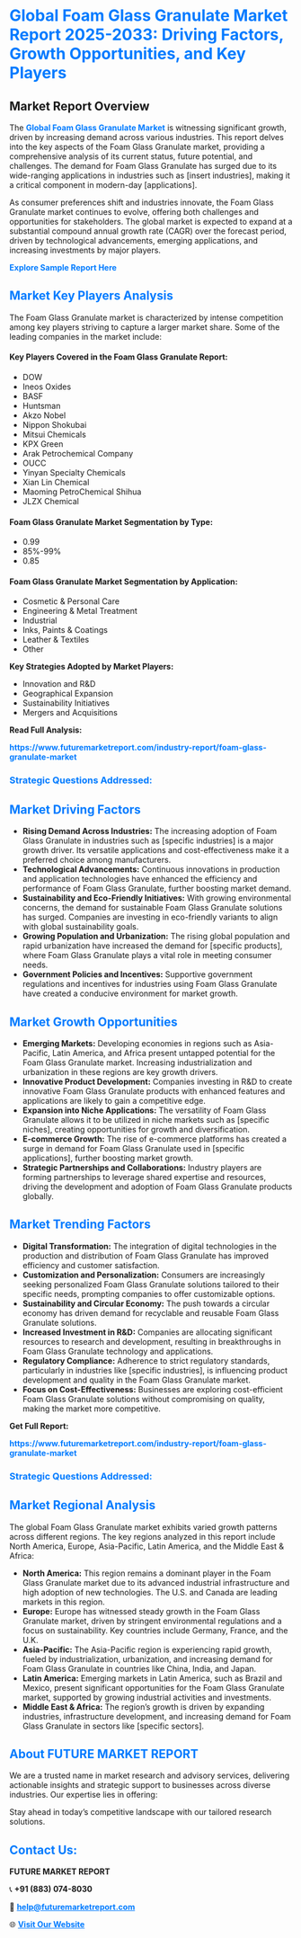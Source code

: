 <h1 style="color: #007BFF;">Global Foam Glass Granulate Market Report 2025-2033: Driving Factors, Growth Opportunities, and Key Players</h1>

<section id="overview">
<h2>Market Report Overview</h2>
<p>The <a href="https://www.futuremarketreport.com/industry-report/foam-glass-granulate-market" style="color: #007BFF; text-decoration: none;"><strong>Global Foam Glass Granulate Market</strong></a> is witnessing significant growth, driven by increasing demand across various industries. This report delves into the key aspects of the Foam Glass Granulate market, providing a comprehensive analysis of its current status, future potential, and challenges. The demand for Foam Glass Granulate has surged due to its wide-ranging applications in industries such as [insert industries], making it a critical component in modern-day [applications].</p>
<p>As consumer preferences shift and industries innovate, the Foam Glass Granulate market continues to evolve, offering both challenges and opportunities for stakeholders. The global market is expected to expand at a substantial compound annual growth rate (CAGR) over the forecast period, driven by technological advancements, emerging applications, and increasing investments by major players.</p>
</section>

<section id="overview">
<p><a href="https://www.futuremarketreport.com/request-sample/reportId=35902" style="color: #007BFF; text-decoration: none;"><strong>Explore Sample Report Here</strong></a></p>
</section>

<section id="key-players">
<h2 style="color: #007BFF;">Market Key Players Analysis</h2>
<p>The Foam Glass Granulate market is characterized by intense competition among key players striving to capture a larger market share. Some of the leading companies in the market include:</p>
<h4>Key Players Covered in the Foam Glass Granulate Report:</h4>
<ul><li>DOW</li><li>Ineos Oxides</li><li>BASF</li><li>Huntsman</li><li>Akzo Nobel</li><li>Nippon Shokubai</li><li>Mitsui Chemicals</li><li>KPX Green</li><li>Arak Petrochemical Company</li><li>OUCC</li><li>Yinyan Specialty Chemicals</li><li>Xian Lin Chemical</li><li>Maoming PetroChemical Shihua</li><li>JLZX Chemical</li></ul>
<h4>Foam Glass Granulate Market Segmentation by Type:</h4>
<ul><li>0.99</li><li>85%-99%</li><li>0.85</li></ul>

<h4>Foam Glass Granulate Market Segmentation by Application:</h4>
<ul><li>Cosmetic &amp; Personal Care</li><li>Engineering &amp; Metal Treatment</li><li>Industrial</li><li>Inks, Paints &amp; Coatings</li><li>Leather &amp; Textiles</li><li>Other</li></ul>
<p><strong>Key Strategies Adopted by Market Players:</strong></p>
<ul>
<li>Innovation and R&D</li>
<li>Geographical Expansion</li>
<li>Sustainability Initiatives</li>
<li>Mergers and Acquisitions</li>
</ul>
</section>

<section>
<p><strong>Read Full Analysis: </strong></p><a href="https://www.futuremarketreport.com/industry-report/foam-glass-granulate-market" style="color: #007BFF; text-decoration: none;"><strong>https://www.futuremarketreport.com/industry-report/foam-glass-granulate-market</strong></a>
<h3 style="color: #007BFF;">Strategic Questions Addressed:</h3>
</section>

<section id="driving-factors">
<h2 style="color: #007BFF;">Market Driving Factors</h2>
<ul>
<li><strong>Rising Demand Across Industries:</strong> The increasing adoption of Foam Glass Granulate in industries such as [specific industries] is a major growth driver. Its versatile applications and cost-effectiveness make it a preferred choice among manufacturers.</li>
<li><strong>Technological Advancements:</strong> Continuous innovations in production and application technologies have enhanced the efficiency and performance of Foam Glass Granulate, further boosting market demand.</li>
<li><strong>Sustainability and Eco-Friendly Initiatives:</strong> With growing environmental concerns, the demand for sustainable Foam Glass Granulate solutions has surged. Companies are investing in eco-friendly variants to align with global sustainability goals.</li>
<li><strong>Growing Population and Urbanization:</strong> The rising global population and rapid urbanization have increased the demand for [specific products], where Foam Glass Granulate plays a vital role in meeting consumer needs.</li>
<li><strong>Government Policies and Incentives:</strong> Supportive government regulations and incentives for industries using Foam Glass Granulate have created a conducive environment for market growth.</li>
</ul>
</section>

<section id="growth-opportunities">
<h2 style="color: #007BFF;">Market Growth Opportunities</h2>
<ul>
<li><strong>Emerging Markets:</strong> Developing economies in regions such as Asia-Pacific, Latin America, and Africa present untapped potential for the Foam Glass Granulate market. Increasing industrialization and urbanization in these regions are key growth drivers.</li>
<li><strong>Innovative Product Development:</strong> Companies investing in R&D to create innovative Foam Glass Granulate products with enhanced features and applications are likely to gain a competitive edge.</li>
<li><strong>Expansion into Niche Applications:</strong> The versatility of Foam Glass Granulate allows it to be utilized in niche markets such as [specific niches], creating opportunities for growth and diversification.</li>
<li><strong>E-commerce Growth:</strong> The rise of e-commerce platforms has created a surge in demand for Foam Glass Granulate used in [specific applications], further boosting market growth.</li>
<li><strong>Strategic Partnerships and Collaborations:</strong> Industry players are forming partnerships to leverage shared expertise and resources, driving the development and adoption of Foam Glass Granulate products globally.</li>
</ul>
</section>

<section id="trending-factors">
<h2 style="color: #007BFF;">Market Trending Factors</h2>
<ul>
<li><strong>Digital Transformation:</strong> The integration of digital technologies in the production and distribution of Foam Glass Granulate has improved efficiency and customer satisfaction.</li>
<li><strong>Customization and Personalization:</strong> Consumers are increasingly seeking personalized Foam Glass Granulate solutions tailored to their specific needs, prompting companies to offer customizable options.</li>
<li><strong>Sustainability and Circular Economy:</strong> The push towards a circular economy has driven demand for recyclable and reusable Foam Glass Granulate solutions.</li>
<li><strong>Increased Investment in R&D:</strong> Companies are allocating significant resources to research and development, resulting in breakthroughs in Foam Glass Granulate technology and applications.</li>
<li><strong>Regulatory Compliance:</strong> Adherence to strict regulatory standards, particularly in industries like [specific industries], is influencing product development and quality in the Foam Glass Granulate market.</li>
<li><strong>Focus on Cost-Effectiveness:</strong> Businesses are exploring cost-efficient Foam Glass Granulate solutions without compromising on quality, making the market more competitive.</li>
</ul>
</section>

<section>
<p><strong>Get Full Report: </strong></p><a href="https://www.futuremarketreport.com/industry-report/foam-glass-granulate-market" style="color: #007BFF; text-decoration: none;"><strong>https://www.futuremarketreport.com/industry-report/foam-glass-granulate-market</strong></a>
<h3 style="color: #007BFF;">Strategic Questions Addressed:</h3>
</section>


<section id="regional-analysis">
<h2 style="color: #007BFF;">Market Regional Analysis</h2>
<p>The global Foam Glass Granulate market exhibits varied growth patterns across different regions. The key regions analyzed in this report include North America, Europe, Asia-Pacific, Latin America, and the Middle East & Africa:</p>
<ul>
<li><strong>North America:</strong> This region remains a dominant player in the Foam Glass Granulate market due to its advanced industrial infrastructure and high adoption of new technologies. The U.S. and Canada are leading markets in this region.</li>
<li><strong>Europe:</strong> Europe has witnessed steady growth in the Foam Glass Granulate market, driven by stringent environmental regulations and a focus on sustainability. Key countries include Germany, France, and the U.K.</li>
<li><strong>Asia-Pacific:</strong> The Asia-Pacific region is experiencing rapid growth, fueled by industrialization, urbanization, and increasing demand for Foam Glass Granulate in countries like China, India, and Japan.</li>
<li><strong>Latin America:</strong> Emerging markets in Latin America, such as Brazil and Mexico, present significant opportunities for the Foam Glass Granulate market, supported by growing industrial activities and investments.</li>
<li><strong>Middle East & Africa:</strong> The region’s growth is driven by expanding industries, infrastructure development, and increasing demand for Foam Glass Granulate in sectors like [specific sectors].</li>
</ul>
</section>

<footer>
<h2 style="color: #007BFF;">About FUTURE MARKET REPORT</h2>
<p>We are a trusted name in market research and advisory services, delivering actionable insights and strategic support to businesses across diverse industries. Our expertise lies in offering:</p>

<p>Stay ahead in today’s competitive landscape with our tailored research solutions.</p>

<h2 style="color: #007BFF;">Contact Us:</h2>
<p><strong>FUTURE MARKET REPORT</strong></p>
<p>📞 <strong>+91 (883) 074-8030</strong></p>
<p>📧 <strong><a href="mailto:help@futuremarketreport.com" style="color: #007BFF;">help@futuremarketreport.com</a></strong></p>
<p>🌐 <strong><a href="https://www.futuremarketreport.com/" style="color: #007BFF;">Visit Our Website</a></strong></p>
</footer>